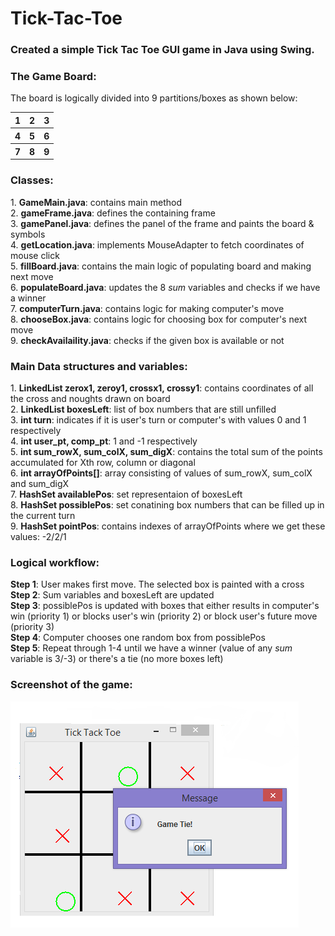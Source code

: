 # Tick-Tac-Toe

<h3>Created a simple Tick Tac Toe GUI game in Java using Swing. </h3>

<h3> The Game Board: </h3>

The board is logically divided into 9 partitions/boxes as shown below:

<table>
  <tr>
    <th>1</th>
    <th>2</th>
    <th>3</th>
  </tr>
  <tr>
    <th>4</th>
    <th>5</th>
    <th>6</th>
  </tr>
  <tr>
    <th>7</th>
    <th>8</th>
    <th>9</th>
  </tr>
</table>


<h3> Classes:</h3>
1. <b>GameMain.java</b>:  contains main method <br>
2. <b>gameFrame.java</b>: defines the containing frame <br>
3. <b>gamePanel.java</b>: defines the panel of the frame and paints the board & symbols <br>
4. <b>getLocation.java</b>: implements MouseAdapter to fetch coordinates of mouse click <br>
5. <b>fillBoard.java</b>: contains the main logic of populating board and making next move <br>
6. <b>populateBoard.java</b>: updates the 8 <i>sum</i> variables and checks if we have a winner <br>
7. <b>computerTurn.java</b>: contains logic for making computer's move <br>
8. <b>chooseBox.java</b>: contains logic for choosing box for computer's next move <br>
9. <b>checkAvailaility.java</b>: checks if the given box is available or not <br>

<h3> Main Data structures and variables:</h3>
1. <b>LinkedList zerox1, zeroy1, crossx1, crossy1</b>: contains coordinates of all the cross and noughts drawn on board<br>
2. <b>LinkedList boxesLeft</b>: list of box numbers that are still unfilled <br>
3. <b>int turn</b>: indicates if it is user's turn or computer's with values 0 and 1 respectively <br>
4. <b>int user_pt, comp_pt</b>: 1 and -1 respectively <br>
5. <b>int sum_rowX, sum_colX, sum_digX</b>: contains the total sum of the points accumulated for Xth row, column or diagonal <br>
6. <b>int arrayOfPoints[]</b>: array consisting of values of sum_rowX, sum_colX and sum_digX <br>
7. <b>HashSet availablePos</b>: set representaion of boxesLeft <br>
8. <b>HashSet possiblePos</b>: set conatining box numbers that can be filled up in the current turn <br>
9. <b>HashSet pointPos</b>: contains indexes of arrayOfPoints where we get these values: -2/2/1 <br> 


<h3> Logical workflow:</h3>

<b>Step 1</b>: User makes first move. The selected box is painted with a cross <br>
<b>Step 2</b>: Sum variables and boxesLeft are updated <br>
<b>Step 3</b>: possiblePos is updated with boxes that either results in computer's win (priority 1) or blocks user's win (priority 2) or block user's future move (priority 3) <br>
<b>Step 4</b>: Computer chooses one random box from possiblePos <br>
<b>Step 5</b>: Repeat through 1-4 until we have a winner (value of any <i>sum</i> variable is 3/-3) or there's a tie (no more boxes left) <br>


<h3> Screenshot of the game:</h3>

![screenshot of game](https://github.com/AnjaliGupta3911/Tick-Tac-Toe/blob/2b3fa4a1746ae27dee6fd0271a4f04573a5132cb/TickTacToe.png)
